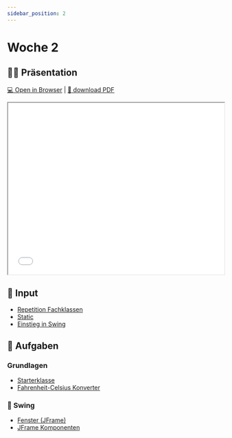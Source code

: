 ```yaml
---
sidebar_position: 2
---
```


# Woche 2

## :teacher: Präsentation

[:computer: Open in Browser](pathname:///slides/woche-2) | [:floppy_disk: download PDF](pathname:///slides/woche-2.pdf)

<iframe src="/bbzbl-modul-404/slides/woche-2" width="100%" height="400px"></iframe>

## :brain: Input

- [Repetition Fachklassen](../konzepte/fachklassen.md) 
- [Static](../konzepte/static.md)
- [Einstieg in Swing](../aufgaben-swing/einstieg-in-swing.md)

## :pencil: Aufgaben

<div class="grid"><div>

### Grundlagen

- [Starterklasse](../aufgaben-grundlagen/starterklasse.md)
- [Fahrenheit-Celsius Konverter](../aufgaben-grundlagen/einheiten-umrechnen.md)

</div><div>

### :nail_care: Swing

- [Fenster (JFrame)](../aufgaben-swing/fenster.md)
- [JFrame Komponenten](../aufgaben-swing/komponenten.md)

</div></div>


